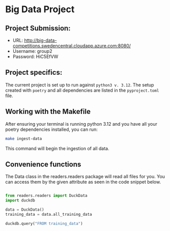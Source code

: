 # Big Data Project 

## Project Submission:
- URL: http://big-data-competitions.swedencentral.cloudapp.azure.com:8080/
- Username: group2
- Password: HiC5EfVW

## Project specifics:

The current project is set up to run against `python3 v. 3.12`.
The setup created with `poetry` and all dependencies are listed in the `pyproject.toml` file.

## Working with the Makefile
After ensuring your terminal is running python 3.12 and you have all your poetry dependencies installed, you can run:

```bash
make ingest-data
```
This command will begin the ingestion of all data.

## Convenience functions

The Data class in the readers.readers package will read all files for you.
You can access them by the given attribute as seen in the code snippet below.

```python

from readers.readers import DuckData
import duckdb

data = DuckData()
training_data = data.all_training_data

duckdb.query("FROM training_data")
```
